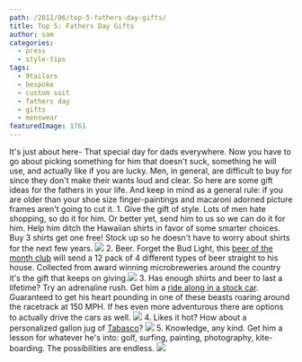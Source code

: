 ```yaml
---
path: /2011/06/top-5-fathers-day-gifts/
title: Top 5: Fathers Day Gifts
author: sam
categories: 
  - press
  - style-tips
tags: 
  - 9tailors
  - bespoke
  - custom suit
  - fathers day
  - gifts
  - menswear
featuredImage: 1761
---
```

It's just about here- That special day for dads everywhere. Now you have to go about picking something for him that doesn't suck, something he will use, and actually like if you are lucky. Men, in general, are difficult to buy for since they don't make their wants loud and clear. So here are some gift ideas for the fathers in your life. And keep in mind as a general rule: if you are older than your shoe size finger-paintings and macaroni adorned picture frames aren't going to cut it. 1. Give the gift of style. Lots of men hate shopping, so do it for him. Or better yet, send him to us so we can do it for him. Help him ditch the Hawaiian shirts in favor of some smarter choices. Buy 3 shirts get one free! Stock up so he doesn't have to worry about shirts for the next few years. [![](http://1.bp.blogspot.com/-XJ50GUSpJxU/TfY4MOMESTI/AAAAAAAAAbk/ERdXQRPUccs/s320/shirt.JPG)](http://1.bp.blogspot.com/-XJ50GUSpJxU/TfY4MOMESTI/AAAAAAAAAbk/ERdXQRPUccs/s1600/shirt.JPG) 2. Beer. Forget the Bud Light, this [beer of the month club](http://www.amazingbeerclub.com/product3.cfm?utm_source=GIFTSCOM&utm_medium=CPC&utm_campaign=AC-BEER&utm_content=PRODUCTAD&utm_term=BEER-3) will send a 12 pack of 4 different types of beer straight to his house. Collected from award winning microbreweries around the country it's the gift that keeps on giving.[![](http://4.bp.blogspot.com/-VnRi2a6cbDE/TfY2_BdDvsI/AAAAAAAAAbU/aT8HN9NG6CU/s320/monthly_beer_club.jpg)](http://4.bp.blogspot.com/-VnRi2a6cbDE/TfY2_BdDvsI/AAAAAAAAAbU/aT8HN9NG6CU/s1600/monthly_beer_club.jpg) 3. Has enough shirts and beer to last a lifetime? Try an adrenaline rush. Get him a [ride along in a stock car](http://www.cloud9living.com/stock-car-ride-alongs?utm_source=gifts.com_geo_feed&utm_medium=cpc&utm_content=National&utm_campaign=Ride_Shotgun_in_a_NASCAR). Guaranteed to get his heart pounding in one of these beasts roaring around the racetrack at 150 MPH. If hes even more adventurous there are options to actually drive the cars as well. [![](http://1.bp.blogspot.com/-aeTqdKXKc2Q/TfY3Ij5eFwI/AAAAAAAAAbc/GWgbNvwhcYg/s320/stock-car-ride-along.jpg)](http://1.bp.blogspot.com/-aeTqdKXKc2Q/TfY3Ij5eFwI/AAAAAAAAAbc/GWgbNvwhcYg/s1600/stock-car-ride-along.jpg) 4. Likes it hot? How about a personalized gallon jug of [Tabasco](http://countrystore.tabasco.com/prodinfo.asp?number=00061)? [![](http://4.bp.blogspot.com/-8AFeaWm0pTw/TfY2vzrs8ZI/AAAAAAAAAbE/OTz8gDAn64c/s320/00061-original.jpg)](http://4.bp.blogspot.com/-8AFeaWm0pTw/TfY2vzrs8ZI/AAAAAAAAAbE/OTz8gDAn64c/s1600/00061-original.jpg) 5. Knowledge, any kind. Get him a lesson for whatever he's into: golf, surfing, painting, photography, kite-boarding. The possibilities are endless. [![](http://4.bp.blogspot.com/-l4Tltb3J7nk/TfY5ALpzy6I/AAAAAAAAAbs/UN1-7-0TP-k/s320/golfing.jpg)](http://4.bp.blogspot.com/-l4Tltb3J7nk/TfY5ALpzy6I/AAAAAAAAAbs/UN1-7-0TP-k/s1600/golfing.jpg)